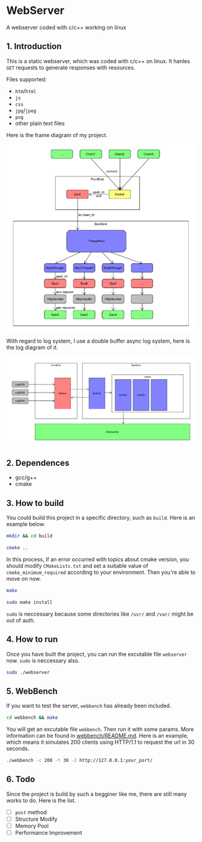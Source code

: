 # WebServer

A webserver coded with c/c++ working on linux

## 1. Introduction

This is a static webserver, which was coded with c/c++ on linux. It hanles `GET` requests to generate responses with resources.

Files supported:
+ `htm`/`html`
+ `js`
+ `css`
+ `jpg`/`jpeg`
+ `png`
+ other plain text files

Here is the frame diagram of my project.

![frame diagram](doc/frame.png)

With regard to log system, I use a double buffer async log system, here is the log diagram of it.

![log diagram](doc/log.png)

## 2. Dependences

+ gcc/g++
+ cmake

## 3. How to build

You could build this project in a specific directory, such as `build`. Here is an example below.

```bash
mkdir && cd build
```

```bash
cmake ..
```
In this process, if an error occurred with topics about cmake version, you should modify `CMakeLists.txt` and set a suitable value of `cmake_minimum_required` according to your environment. Then you're able to move on now.

```bash
make
```

```bash
sudo make install
```

`sudo` is neccessary because some directories like `/usr/` and `/var/` might be out of auth.

## 4. How to run

Once you have built the project, you can run the excutable file `webserver` now. `sudo` is neccessary also.

```bash
sudo ./webserver
```

## 5. WebBench

If you want to test the server, `webbench` has already been included.

```bash
cd webbench && make
```

You will get an excutable file `webbench`. Then run it with some params. More information can be found in [webbench/README.md](webbench/README.md). Here is an example, which means it simulates 200 clients using HTTP/1.1 to request the url in 30 seconds.

```bash
./webbench -c 200 -t 30 -2 http://127.0.0.1:your_port/
```

## 6. Todo

Since the project is build by such a begginer like me, there are still many works to do. Here is the list.

+ [ ] `post` method
+ [ ] Structure Modify
+ [ ] Memory Pool
+ [ ] Performance Improvement
